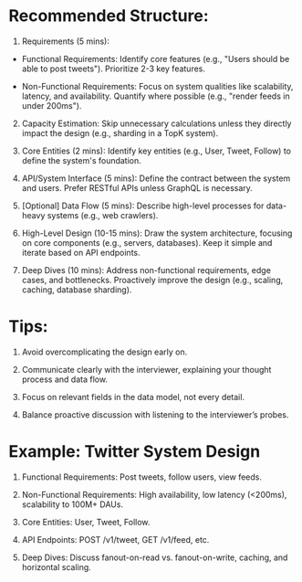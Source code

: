 # Recommended Structure:

1. Requirements (5 mins):

- Functional Requirements: Identify core features (e.g., "Users should be able to post tweets"). Prioritize 2-3 key features.

- Non-Functional Requirements: Focus on system qualities like scalability, latency, and availability. Quantify where possible (e.g., "render feeds in under 200ms").

2. Capacity Estimation: Skip unnecessary calculations unless they directly impact the design (e.g., sharding in a TopK system).

3. Core Entities (2 mins): Identify key entities (e.g., User, Tweet, Follow) to define the system's foundation.

4. API/System Interface (5 mins): Define the contract between the system and users. Prefer RESTful APIs unless GraphQL is necessary.

5. [Optional] Data Flow (5 mins): Describe high-level processes for data-heavy systems (e.g., web crawlers).

6. High-Level Design (10-15 mins): Draw the system architecture, focusing on core components (e.g., servers, databases). Keep it simple and iterate based on API endpoints.

7. Deep Dives (10 mins): Address non-functional requirements, edge cases, and bottlenecks. Proactively improve the design (e.g., scaling, caching, database sharding).

# Tips:

1. Avoid overcomplicating the design early on.

2. Communicate clearly with the interviewer, explaining your thought process and data flow.

3. Focus on relevant fields in the data model, not every detail.

4. Balance proactive discussion with listening to the interviewer’s probes.

# Example: Twitter System Design

1. Functional Requirements: Post tweets, follow users, view feeds.

2. Non-Functional Requirements: High availability, low latency (<200ms), scalability to 100M+ DAUs.

3. Core Entities: User, Tweet, Follow.

4. API Endpoints: POST /v1/tweet, GET /v1/feed, etc.

5. Deep Dives: Discuss fanout-on-read vs. fanout-on-write, caching, and horizontal scaling.
